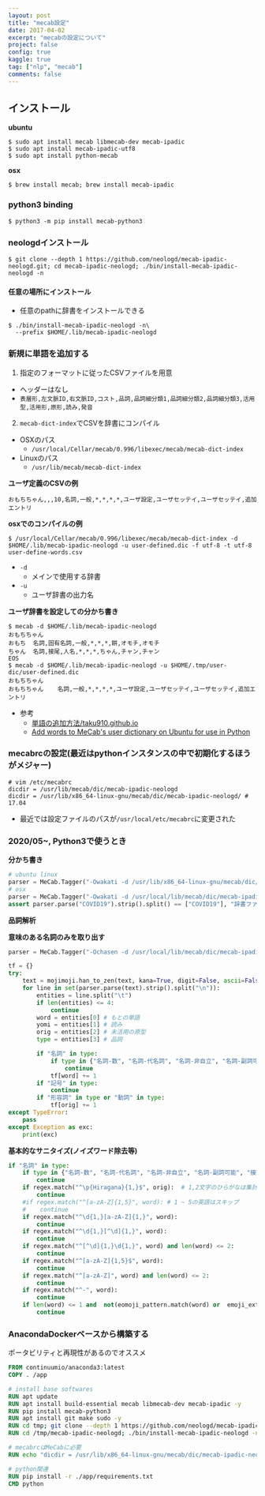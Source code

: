```yaml
---
layout: post
title: "mecab設定"
date: 2017-04-02
excerpt: "mecabの設定について"
project: false
config: true
kaggle: true
tag: ["nlp", "mecab"]
comments: false
---
```


## インストール

**ubuntu**  
```console
$ sudo apt install mecab libmecab-dev mecab-ipadic
$ sudo apt install mecab-ipadic-utf8
$ sudo apt install python-mecab
```

**osx**  
```console
$ brew install mecab; brew install mecab-ipadic
```

### python3 binding
```console
$ python3 -m pip install mecab-python3
```

### neologdインストール
```console
$ git clone --depth 1 https://github.com/neologd/mecab-ipadic-neologd.git; cd mecab-ipadic-neologd; ./bin/install-mecab-ipadic-neologd -n
```

#### 任意の場所にインストール
 - 任意のpathに辞書をインストールできる

```console
$ ./bin/install-mecab-ipadic-neologd -n\
  --prefix $HOME/.lib/mecab-ipadic-neologd
```

### 新規に単語を追加する
 1. 指定のフォーマットに従ったCSVファイルを用意 
   - ヘッダーはなし
   - `表層形,左文脈ID,右文脈ID,コスト,品詞,品詞細分類1,品詞細分類2,品詞細分類3,活用型,活用形,原形,読み,発音`
 2. `mecab-dict-index`でCSVを辞書にコンパイル
   - OSXのパス
     - `/usr/local/Cellar/mecab/0.996/libexec/mecab/mecab-dict-index`
   - Linuxのパス
     - `/usr/lib/mecab/mecab-dict-index`

**ユーザ定義のCSVの例**  
```csv
おもちちゃん,,,10,名詞,一般,*,*,*,*,ユーザ設定,ユーザセッテイ,ユーザセッテイ,追加エントリ
```

**osxでのコンパイルの例**  
```console
$ /usr/local/Cellar/mecab/0.996/libexec/mecab/mecab-dict-index -d $HOME/.lib/mecab-ipadic-neologd -u user-defined.dic -f utf-8 -t utf-8 user-define-words.csv
```
 - `-d`
   - メインで使用する辞書
 - `-u`
   - ユーザ辞書の出力名

**ユーザ辞書を設定しての分かち書き**  
```console
$ mecab -d $HOME/.lib/mecab-ipadic-neologd
おもちちゃん
おもち  名詞,固有名詞,一般,*,*,*,餅,オモチ,オモチ
ちゃん  名詞,接尾,人名,*,*,*,ちゃん,チャン,チャン
EOS
$ mecab -d $HOME/.lib/mecab-ipadic-neologd -u $HOME/.tmp/user-dic/user-defined.dic
おもちちゃん
おもちちゃん    名詞,一般,*,*,*,*,ユーザ設定,ユーザセッテイ,ユーザセッテイ,追加エントリ
```

 - 参考
   - [単語の追加方法/taku910.github.io](http://taku910.github.io/mecab/dic.html)
   - [Add words to MeCab's user dictionary on Ubuntu for use in Python](https://linuxtut.com/en/d743a9d757dd3097a6f6/)

### mecabrcの設定(最近はpythonインスタンスの中で初期化するほうがメジャー)

```
# vim /etc/mecabrc
dicdir = /usr/lib/mecab/dic/mecab-ipadic-neologd
dicdir = /usr/lib/x86_64-linux-gnu/mecab/dic/mecab-ipadic-neologd/ # 17.04
```
 - 最近では設定ファイルのパスが`/usr/local/etc/mecabrc`に変更された

### 2020/05~, Python3で使うとき

**分かち書き**  

```python
# ubuntu linux
parser = MeCab.Tagger("-Owakati -d /usr/lib/x86_64-linux-gnu/mecab/dic/mecab-ipadic-neologd/") # /etc/mecabrcに設定されているに関わらず、明示的にpython3の内部で辞書ファイルのpath指定をする必要がある
# osx
parser = MeCab.Tagger("-Owakati -d /usr/local/lib/mecab/dic/mecab-ipadic-neologd/") 
assert parser.parse("COVID19").strip().split() == ["COVID19"], "辞書ファイルが古いです" # 辞書が反映されていないと落ちるはず
```

**品詞解析**  

**意味のある名詞のみを取り出す**  

```python
parser = MeCab.Tagger("-Ochasen -d /usr/local/lib/mecab/dic/mecab-ipadic-neologd/")

tf = {}
try:
    text = mojimoji.han_to_zen(text, kana=True, digit=False, ascii=False)
    for line in set(parser.parse(text).strip().split("\n")):
        entities = line.split("\t")
        if len(entities) <= 4:
            continue
        word = entities[0] # もとの単語
        yomi = entities[1] # 読み
        orig = entities[2] # 未活用の原型
        type = entities[3] # 品詞

        if "名詞" in type:
            if type in {"名詞-数", "名詞-代名詞", "名詞-非自立", "名詞-副詞可能", "接頭詞-名詞接続"}:
                continue
            tf[word] += 1
        if "記号" in type:
            continue
        if "形容詞" in type or "動詞" in type:
            tf[orig] += 1
except TypeError:
    pass
except Exception as exc:
    print(exc)
```

**基本的なサニタイズ(ノイズワード除去等)**  

```python
if "名詞" in type:
    if type in {"名詞-数", "名詞-代名詞", "名詞-非自立", "名詞-副詞可能", "接頭詞-名詞接続"}:
        continue
    if regex.match("^\p{Hiragana}{1,}$", orig):  # 1,2文字のひらがなは集計しない
        continue
    #if regex.match("^[a-zA-Z]{1,5}", word): # 1 ~ 5の英語はスキップ
    #    continue
    if regex.match("^\d{1,}[a-zA-Z]{1,}", word):
        continue
    if regex.match("^\d{1,}[^\d]{1,}", word):
        continue
    if regex.match("^[^\d]{1,}\d{1,}", word) and len(word) <= 2:
        continue
    if regex.match("^[a-zA-Z]{1,5}$", word):
        continue
    if regex.match("^[a-zA-Z]", word) and len(word) <= 2:
        continue
    if regex.match("^-", word):
        continue 
    if len(word) <= 1 and  not(eomoji_pattern.match(word) or  emoji_extra.match(word)):  # 1文字の表現はほとんどノイズなので集計しない
        continue
```

### AnacondaDockerベースから構築する
ポータビリティと再現性があるのでオススメ

```Dockerfile
FROM continuumio/anaconda3:latest
COPY . /app

# install base softwares
RUN apt update
RUN apt install build-essential mecab libmecab-dev mecab-ipadic -y
RUN pip install mecab-python3
RUN apt install git make sudo -y
RUN cd tmp; git clone --depth 1 https://github.com/neologd/mecab-ipadic-neologd.git; 
RUN cd /tmp/mecab-ipadic-neologd; ./bin/install-mecab-ipadic-neologd -n -y

# mecabrcはMeCabに必要
RUN echo "dicdir = /usr/lib/x86_64-linux-gnu/mecab/dic/mecab-ipadic-neologd" > /usr/local/etc/mecabrc

# python関連
RUN pip install -r ./app/requirements.txt
CMD python
```
